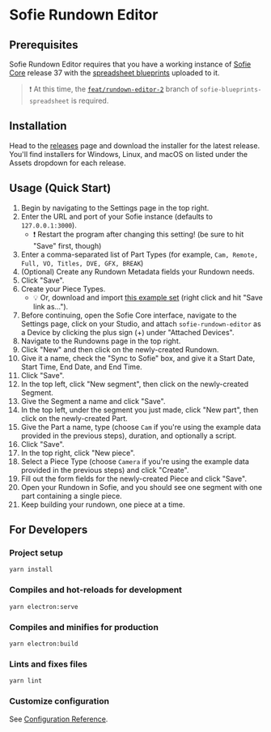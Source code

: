 # Sofie Rundown Editor

## Prerequisites

Sofie Rundown Editor requires that you have a working instance of [Sofie Core](https://github.com/nrkno/tv-automation-server-core) release 37 with the [spreadsheet blueprints](https://github.com/SuperFlyTV/sofie-blueprints-spreadsheet) uploaded to it.

> ❗ At this time, the [`feat/rundown-editor-2`](https://github.com/SuperFlyTV/sofie-blueprints-spreadsheet/tree/feat/rundown-editor-2) branch of `sofie-blueprints-spreadsheet` is required.

## Installation

Head to the [releases](https://github.com/SuperFlyTV/sofie-automation-rundown-editor/releases) page and download the installer for the latest release. You'll find installers for Windows, Linux, and macOS on listed under the Assets dropdown for each release.

## Usage (Quick Start)

1. Begin by navigating to the Settings page in the top right.
2. Enter the URL and port of your Sofie instance (defaults to `127.0.0.1:3000`).
   - ❗ Restart the program after changing this setting! (be sure to hit "Save" first, though)
3. Enter a comma-separated list of Part Types (for example, `Cam, Remote, Full, VO, Titles, DVE, GFX, BREAK`)
4. (Optional) Create any Rundown Metadata fields your Rundown needs.
5. Click "Save".
6. Create your Piece Types.
   - 💡 Or, download and import [this example set](https://gist.githubusercontent.com/alvancamp/c8ef1999d9550b8087f2a551c35ce30b/raw/fe6998c033e78e4866743e38482b29b4128fa4fa/pieces-manifest.json) (right click and hit "Save link as...").
7. Before continuing, open the Sofie Core interface, navigate to the Settings page, click on your Studio, and attach `sofie-rundown-editor` as a Device by clicking the plus sign (+) under "Attached Devices".
8. Navigate to the Rundowns page in the top right.
9. Click "New" and then click on the newly-created Rundown.
10. Give it a name, check the "Sync to Sofie" box, and give it a Start Date, Start Time, End Date, and End Time.
11. Click "Save".
12. In the top left, click "New segment", then click on the newly-created Segment.
13. Give the Segment a name and click "Save".
14. In the top left, under the segment you just made, click "New part", then click on the newly-created Part.
15. Give the Part a name, type (choose `Cam` if you're using the example data provided in the previous steps), duration, and optionally a script.
16. Click "Save".
17. In the top right, click "New piece".
18. Select a Piece Type (choose `Camera` if you're using the example data provided in the previous steps) and click "Create".
19. Fill out the form fields for the newly-created Piece and click "Save".
20. Open your Rundown in Sofie, and you should see one segment with one part containing a single piece.
21. Keep building your rundown, one piece at a time.

## For Developers

### Project setup

```
yarn install
```

### Compiles and hot-reloads for development

```
yarn electron:serve
```

### Compiles and minifies for production

```
yarn electron:build
```

### Lints and fixes files

```
yarn lint
```

### Customize configuration

See [Configuration Reference](https://cli.vuejs.org/config/).
